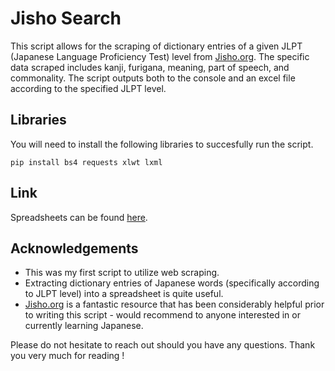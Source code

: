 # Jisho Search

This script allows for the scraping of dictionary entries of a given JLPT (Japanese Language Proficiency Test) level from [Jisho.org](https://jisho.org/). The specific data scraped includes kanji, furigana, meaning, part of speech, and commonality. The script outputs both to the console and an excel file according to the specified JLPT level.

## Libraries 

You will need to install the following libraries to succesfully run the script.

```
pip install bs4 requests xlwt lxml
```

## Link

Spreadsheets can be found [here](https://drive.google.com/open?id=1BAvCwVEkObtevfx9YwB0gGtDbqpndqsj).

## Acknowledgements

- This was my first script to utilize web scraping.
- Extracting dictionary entries of Japanese words (specifically according to JLPT level) into a spreadsheet is quite useful.
- [Jisho.org](https://jisho.org/) is a fantastic resource that has been considerably helpful prior to writing this script - would recommend to anyone interested in or currently learning Japanese.

Please do not hesitate to reach out should you have any questions. Thank you very much for reading !
